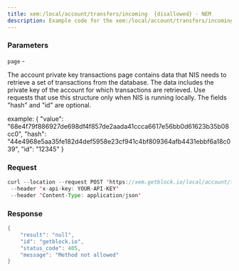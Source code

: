 ```yaml
---
title: xem:/local/account/transfers/incoming  {disallowed} - NEM
description: Example code for the xem:/local/account/transfers/incoming  {disallowed} rest method. Сomplete guide on how to use xem:/local/account/transfers/incoming  {disallowed} rest in GetBlock.io Web3 documentation.
---
```


### Parameters


`page` -

The account private key transactions page contains data that NIS needs
to retrieve a set of transactions from the database. The data includes
the private key of the account for which transactions are retrieved. Use
requests that use this structure only when NIS is running locally. The
fields "hash" and "id" are optional.

example: { "value":
"68e4f79f886927de698df4f857de2aada41ccca6617e56bb0d61623b35b08cc0",
"hash":
"44e4968e5aa35fe182d4def5958e23cf941c4bf809364afb4431ebbf6a18c039",
"id": "12345" }

### Request

``` java
curl --location --request POST 'https://xem.getblock.io/local/account/transfers/incoming' 
 --header 'x-api-key: YOUR-API-KEY' 
 --header 'Content-Type: application/json'
```

###  Response

``` java
{
    "result": "null",
    "id": "getblock.io",
    "status_code": 405,
    "message": "Method not allowed"
}
```

